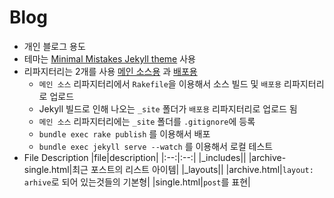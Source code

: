 # Blog

* 개인 블로그 용도
* 테마는 [Minimal Mistakes Jekyll theme](https://mmistakes.github.io/minimal-mistakes/) 사용
* 리파지터리는 2개를 사용 [메인 소스용](https://github.com/SamYeonKim/blog) 과 [배포용](https://github.com/SamYeonKim/samyeonkim.github.io)
  * `메인 소스` 리파지터리에서 `Rakefile`을 이용해서 소스 빌드 및 `배포용` 리파지터리로 업로드
  * Jekyll 빌드로 인해 나오는 `_site` 폴더가 `배포용` 리파지터리로 업로드 됨
  * `메인 소스` 리파지터리에는 `_site` 폴더를 `.gitignore`에 등록
  * `bundle exec rake publish` 를 이용해서 배포
  * `bundle exec jekyll serve --watch` 를 이용해서 로컬 테스트
* File Description
    |file|description|
    |:--:|:--:|
    |_includes||
    |archive-single.html|최근 포스트의 리스트 아이템|
    |_layouts||
    |archive.html|`layout: arhive`로 되어 있는것들의 기본형|
    |single.html|`post`를 표현|

  